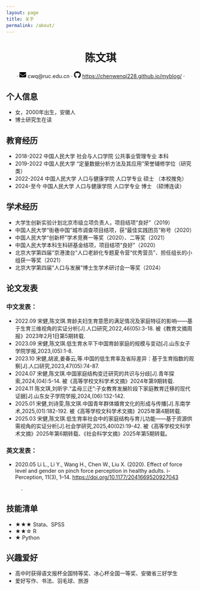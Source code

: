 ```yaml
---
layout: page
title: 关于
permalink: /about/
---
```

<center>
     <h1>陈文琪</h1>
     <div>
               ·
         <span>
             <img src="assets/envelope-solid.svg" width="18px">
             cwq@ruc.edu.cn
         </span>
         ·
         <span>
             <img src="assets/github-logo.svg" width="18px">
             <a href="https://chenwenqi228.github.io/myblog/">https://chenwenqi228.github.io/myblog/</a>
         </span>
         ·
         </div>
 </center>

## 个人信息

- 女，2000年出生，安徽人
- 博士研究生在读

## 教育经历

- 2018-2022   中国人民大学  社会与人口学院  公共事业管理专业  本科
- 2019-2022   中国人民大学 “定量数据分析方法及其应用”荣誉辅修学位（研究类）
- 2022-2024   中国人民大学  人口与健康学院  人口学专业   硕士 （本校推免）
- 2024-至今    中国人民大学  人口与健康学院  人口学专业   博士 （硕博连读）

## 学术经历

- 大学生创新实验计划北京市级立项负责人，项目结项“良好”（2019）
- 中国人民大学“街巷中国”城市调查项目结项，获“最佳实践团员”称号（2020）
- 中国人民大学“创新杯”学术竞赛一等奖（2020）、二等奖（2021）
- 中国人民大学本科生科研基金结项，项目结项“良好”（2020）
- 北京大学第四届“京港澳台”人口老龄化专题夏令营“优秀营员”、担任组长的小组获一等奖（2021）
- 北京大学第四届“人口与发展”博士生学术研讨会一等奖（2024）

## 论文发表
### 中文发表：
- 2022.09 宋健,陈文琪.育龄夫妇生育意愿的满足情况及家庭特征的影响——基于生育三维视角的实证分析[J].人口研究,2022,46(05):3-18.
          被《教育文摘周报》2023年2月1日第5期转载.
- 2023.09 宋健,陈文琪.低生育水平下中国育龄家庭的规模与变动[J].山东女子学院学报,2023,(05):1-8.
- 2023.10 宋健,胡波,姜春云,等.中国的低生育率及省际差异：基于生育指数的观察[J].人口研究,2023,47(05):74-87.
- 2024.07 宋健,陈文琪.中国家庭结构变迁研究的共识与分歧[J].青年探索,2024,(04):5-14.
          被《高等学校文科学术文摘》2024年第9期转载.
- 2024.11 陈文琪,刘昕宇.“孟母三迁”:子女教育发展阶段下家庭教育迁移的现代证据[J].山东女子学院学报,2024,(06):132-142.
- 2025.01 宋健,刘诗雯,陈文琪.中国青年群体婚育文化的形成与传播[J].东南学术,2025,(01):182-192.
          被《高等学校文科学术文摘》2025年第4期转载.
- 2025.03 宋健,陈文琪.低生育率社会中的家庭结构与育儿功能——基于资源供需视角的实证分析[J].社会学研究,2025,40(02):19-42.
          被《高等学校文科学术文摘》2025年第6期转载、《社会科学文摘》2025年第5期转载。

### 英文发表：
- 2020.05 Li L., Li Y., Wang H., Chen W., Liu X. (2020). Effect of force level and gender on pinch force perception in healthy adults. i-Perception, 11(3), 1–14. https://doi.org/10.1177/2041669520927043
        
        .
  
## 技能清单

- ★★★ Stata、SPSS
- ★★☆ R
- ★     Python

## 兴趣爱好

* 高中时获得语文报杯全国特等奖、冰心杯全国一等奖、安徽省三好学生
* 爱好写作、书法、羽毛球、旅游
